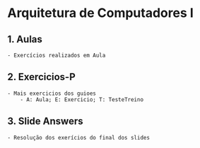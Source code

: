 # Arquitetura de Computadores I
## 1. Aulas
    - Exercícios realizados em Aula
## 2. Exercicios-P
    - Mais exercicios dos guioes
        - A: Aula; E: Exercicio; T: TesteTreino 
## 3. Slide Answers
    - Resolução dos exerícios do final dos slides